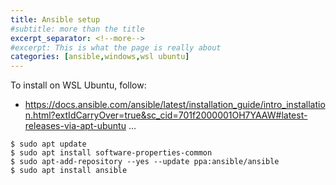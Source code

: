 ```yaml
---
title: Ansible setup
#subtitle: more than the title
excerpt_separator: <!--more-->
#excerpt: This is what the page is really about
categories: [ansible,windows,wsl ubuntu]
---
```


To install on WSL Ubuntu, follow:

- https://docs.ansible.com/ansible/latest/installation_guide/intro_installation.html?extIdCarryOver=true&sc_cid=701f2000001OH7YAAW#latest-releases-via-apt-ubuntu ...
<!--more-->

```
$ sudo apt update
$ sudo apt install software-properties-common
$ sudo apt-add-repository --yes --update ppa:ansible/ansible
$ sudo apt install ansible
```
